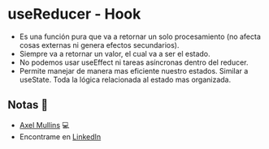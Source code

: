 # useReducer - Hook

- Es una función pura que va a retornar un solo procesamiento (no afecta cosas externas ni genera efectos secundarios).
- Siempre va a retornar un valor, el cual va a ser el estado.
- No podemos usar useEffect ni tareas asíncronas dentro del reducer.
- Permite manejar de manera mas eficiente nuestro estados. Similar a useState. Toda la lógica relacionada al estado mas organizada.

## Notas 📢

- [Axel Mullins](https://github.com/AxelMullins) 💻
- Encontrame en [LinkedIn](https://www.linkedin.com/in/axel-mullins/)
